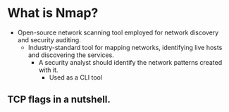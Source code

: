 # What is Nmap?

- Open-source network scanning tool employed for network discovery and security auditing.
  - Industry-standard tool for mapping networks, identifying live hosts and discovering the services.
    - A security analyst should identify the network patterns created with it.
      - Used as a CLI tool

## TCP flags in a nutshell.